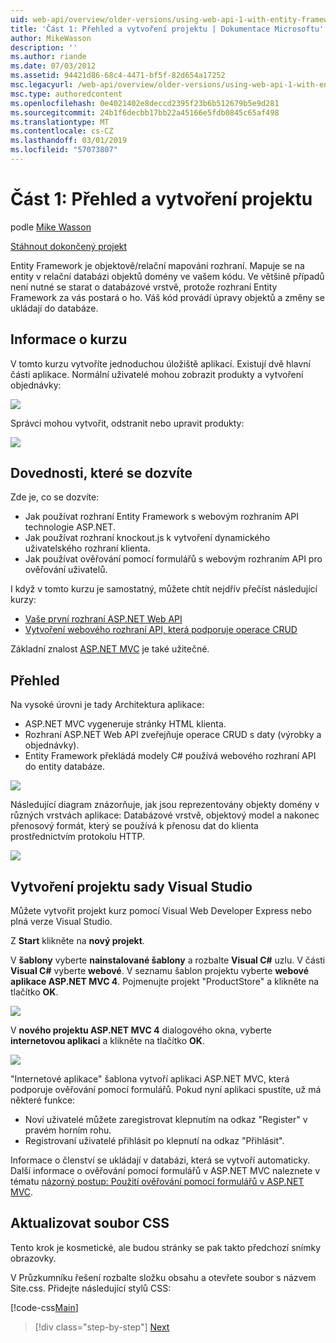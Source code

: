 ```yaml
---
uid: web-api/overview/older-versions/using-web-api-1-with-entity-framework-5/using-web-api-with-entity-framework-part-1
title: 'Část 1: Přehled a vytvoření projektu | Dokumentace Microsoftu'
author: MikeWasson
description: ''
ms.author: riande
ms.date: 07/03/2012
ms.assetid: 94421d86-68c4-4471-bf5f-82d654a17252
msc.legacyurl: /web-api/overview/older-versions/using-web-api-1-with-entity-framework-5/using-web-api-with-entity-framework-part-1
msc.type: authoredcontent
ms.openlocfilehash: 0e4021402e8deccd2395f23b6b512679b5e9d281
ms.sourcegitcommit: 24b1f6decbb17bb22a45166e5fdb0845c65af498
ms.translationtype: MT
ms.contentlocale: cs-CZ
ms.lasthandoff: 03/01/2019
ms.locfileid: "57073807"
---
```

<a name="part-1-overview-and-creating-the-project"></a>Část 1: Přehled a vytvoření projektu
====================
podle [Mike Wasson](https://github.com/MikeWasson)

[Stáhnout dokončený projekt](http://code.msdn.microsoft.com/ASP-NET-Web-API-with-afa30545)

Entity Framework je objektově/relační mapování rozhraní. Mapuje se na entity v relační databázi objektů domény ve vašem kódu. Ve většině případů není nutné se starat o databázové vrstvě, protože rozhraní Entity Framework za vás postará o ho. Váš kód provádí úpravy objektů a změny se ukládají do databáze.

## <a name="about-the-tutorial"></a>Informace o kurzu

V tomto kurzu vytvoříte jednoduchou úložiště aplikací. Existují dvě hlavní části aplikace. Normální uživatelé mohou zobrazit produkty a vytvoření objednávky:

![](using-web-api-with-entity-framework-part-1/_static/image1.png)

Správci mohou vytvořit, odstranit nebo upravit produkty:

![](using-web-api-with-entity-framework-part-1/_static/image2.png)

## <a name="skills-youll-learn"></a>Dovednosti, které se dozvíte

Zde je, co se dozvíte:

- Jak používat rozhraní Entity Framework s webovým rozhraním API technologie ASP.NET.
- Jak používat rozhraní knockout.js k vytvoření dynamického uživatelského rozhraní klienta.
- Jak používat ověřování pomocí formulářů s webovým rozhraním API pro ověřování uživatelů.

I když v tomto kurzu je samostatný, můžete chtít nejdřív přečíst následující kurzy:

- [Vaše první rozhraní ASP.NET Web API](../../getting-started-with-aspnet-web-api/tutorial-your-first-web-api.md)
- [Vytvoření webového rozhraní API, která podporuje operace CRUD](../creating-a-web-api-that-supports-crud-operations.md)

Základní znalost [ASP.NET MVC](../../../../mvc/index.md) je také užitečné.

## <a name="overview"></a>Přehled

Na vysoké úrovni je tady Architektura aplikace:

- ASP.NET MVC vygeneruje stránky HTML klienta.
- Rozhraní ASP.NET Web API zveřejňuje operace CRUD s daty (výrobky a objednávky).
- Entity Framework překládá modely C# používá webového rozhraní API do entity databáze.

![](using-web-api-with-entity-framework-part-1/_static/image3.png)

Následující diagram znázorňuje, jak jsou reprezentovány objekty domény v různých vrstvách aplikace: Databázové vrstvě, objektový model a nakonec přenosový formát, který se používá k přenosu dat do klienta prostřednictvím protokolu HTTP.

![](using-web-api-with-entity-framework-part-1/_static/image4.png)

## <a name="create-the-visual-studio-project"></a>Vytvoření projektu sady Visual Studio

Můžete vytvořit projekt kurz pomocí Visual Web Developer Express nebo plná verze Visual Studio.

Z **Start** klikněte na **nový projekt**.

V **šablony** vyberte **nainstalované šablony** a rozbalte **Visual C#** uzlu. V části **Visual C#** vyberte **webové**. V seznamu šablon projektu vyberte **webové aplikace ASP.NET MVC 4**. Pojmenujte projekt "ProductStore" a klikněte na tlačítko **OK**.

![](using-web-api-with-entity-framework-part-1/_static/image5.png)

V **nového projektu ASP.NET MVC 4** dialogového okna, vyberte **internetovou aplikaci** a klikněte na tlačítko **OK**.

![](using-web-api-with-entity-framework-part-1/_static/image6.png)

"Internetové aplikace" šablona vytvoří aplikaci ASP.NET MVC, která podporuje ověřování pomocí formulářů. Pokud nyní aplikaci spustíte, už má některé funkce:

- Noví uživatelé můžete zaregistrovat klepnutím na odkaz "Register" v pravém horním rohu.
- Registrovaní uživatelé přihlásit po klepnutí na odkaz "Přihlásit".

Informace o členství se ukládají v databázi, která se vytvoří automaticky. Další informace o ověřování pomocí formulářů v ASP.NET MVC naleznete v tématu [názorný postup: Použití ověřování pomocí formulářů v ASP.NET MVC](https://msdn.microsoft.com/library/ff398049(VS.98).aspx).

## <a name="update-the-css-file"></a>Aktualizovat soubor CSS

Tento krok je kosmetické, ale budou stránky se pak takto předchozí snímky obrazovky.

V Průzkumníku řešení rozbalte složku obsahu a otevřete soubor s názvem Site.css. Přidejte následující stylů CSS:

[!code-css[Main](using-web-api-with-entity-framework-part-1/samples/sample1.css)]

> [!div class="step-by-step"]
> [Next](using-web-api-with-entity-framework-part-2.md)
